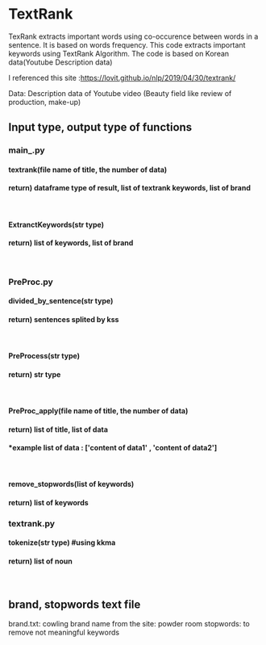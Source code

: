 # TextRank
TexRank extracts important words using co-occurence between words in a sentence. It is based on words frequency.
This code extracts important keywords using TextRank Algorithm. The code is based on Korean data(Youtube Description data)

I referenced this site :https://lovit.github.io/nlp/2019/04/30/textrank/

Data: Description data of Youtube video (Beauty field like review of production, make-up)

<h2>Input type, output type of functions </h2>

<h3>main_.py</h3>
<h4>textrank(file name of title, the number of data)</h4>
<h4>    return) dataframe type of result, list of textrank keywords, list of brand</h4>
<br>
<h4>ExtranctKeywords(str type)</h4>
<h4>return) list of keywords, list of brand</h4>

<br>

<h3>PreProc.py
<h4>divided_by_sentence(str type)</h4>
<h4>return) sentences splited by kss</h4>
<br> 
<h4>PreProcess(str type)</h4>
<h4>return) str type</h4>
<br>
<h4>PreProc_apply(file name of title, the number of data)</h4>
<h4>return) list of title, list of data</h4>
<h4>*example list of data : ['content of data1' , 'content of data2']</h4>
    <br>
<h4>remove_stopwords(list of keywords)</h4>
<h4>return) list of keywords</h4>


<h3>textrank.py</h3>
<h4>tokenize(str type) #using kkma</h4>
<h4>return) list of noun</h4>
    <br>
<h2>brand, stopwords text file</h2>
brand.txt: cowling brand name from the site: powder room
stopwords: to remove not meaningful keywords
  
  
